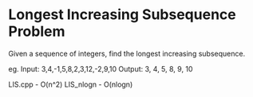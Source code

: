 # Longest Increasing Subsequence Problem

 Given a sequence of integers, find the longest increasing subsequence.

 eg. Input: 3,4,-1,5,8,2,3,12,-2,9,10
 	 Output: 3, 4, 5, 8, 9, 10

 LIS.cpp - O(n^2)
 LIS_nlogn - O(nlogn) 
